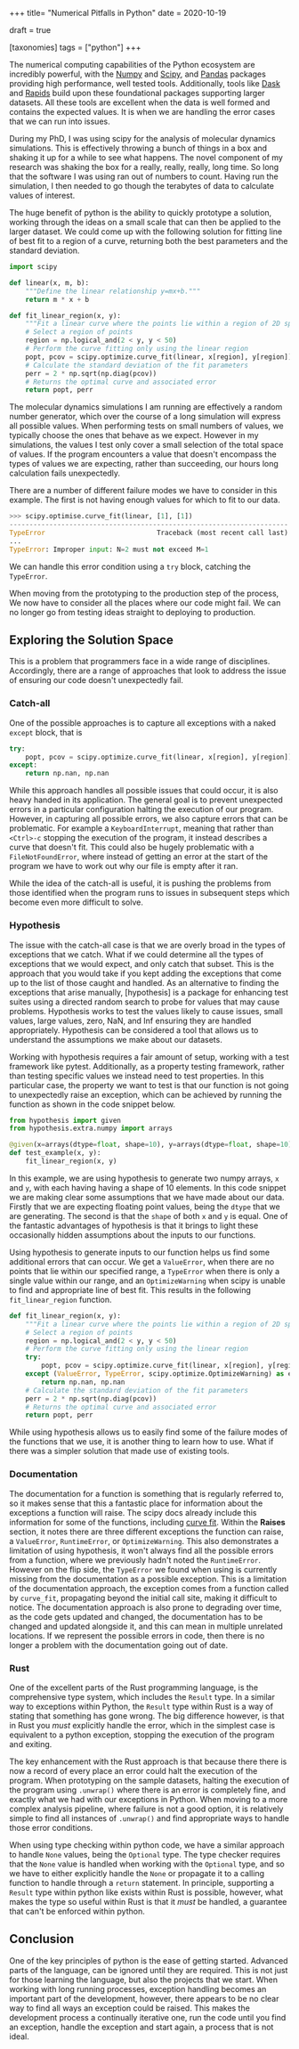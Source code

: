 +++
title= "Numerical Pitfalls in Python"
date = 2020-10-19

draft = true

[taxonomies]
tags = ["python"]
+++

The numerical computing capabilities of the Python ecosystem are incredibly powerful,
with the [Numpy] and [Scipy], and [Pandas] packages
providing high performance, well tested tools.
Additionally, tools like [Dask] and [Rapids]
build upon these foundational packages supporting larger datasets.
All these tools are excellent 
when the data is well formed and contains the expected values.
It is when we are handling the error cases
that we can run into issues.

During my PhD,
I was using scipy for the analysis of molecular dynamics simulations.
This is effectively throwing a bunch of things in a box
and shaking it up for a while to see what happens.
The novel component of my research
was shaking the box for a really, really, really, long time.
So long that the software I was using ran out of numbers to count.
Having run the simulation,
I then needed to go though the terabytes of data
to calculate values of interest.

The huge benefit of python is the ability to quickly prototype a solution,
working through the ideas on a small scale
that can then be applied to the larger dataset.
We could come up with the following solution
for fitting line of best fit to a region of a curve,
returning both the best parameters and the standard deviation.

```python
import scipy

def linear(x, m, b):
    """Define the linear relationship y=mx+b."""
    return m * x + b

def fit_linear_region(x, y):
    """Fit a linear curve where the points lie within a region of 2D space."""
    # Select a region of points
    region = np.logical_and(2 < y, y < 50)
    # Perform the curve fitting only using the linear region
    popt, pcov = scipy.optimize.curve_fit(linear, x[region], y[region])
    # Calculate the standard deviation of the fit parameters
    perr = 2 * np.sqrt(np.diag(pcov))
    # Returns the optimal curve and associated error
    return popt, perr
```

The molecular dynamics simulations I am running
are effectively a random number generator,
which over the course of a long simulation
will express all possible values.
When performing tests on small numbers of values,
we typically choose the ones that behave as we expect.
However in my simulations,
the values I test only cover a small selection of
the total space of values.
If the program encounters a value
that doesn't encompass the types of values we are expecting,
rather than succeeding,
our hours long calculation fails unexpectedly.

There are a number of different failure modes we have to consider in this example.
The first is not having enough values
for which to fit to our data.

```python
>>> scipy.optimise.curve_fit(linear, [1], [1])
----------------------------------------------------------------------
TypeError                            Traceback (most recent call last)
...
TypeError: Improper input: N=2 must not exceed M=1
```

We can handle this error condition using a `try` block,
catching the `TypeError`.

When moving from the prototyping
to the production step of the process,
We now have to consider all the places
where our code might fail.
We can no longer go from testing ideas
straight to deploying to production.

## Exploring the Solution Space

This is a problem that programmers face
in a wide range of disciplines.
Accordingly,
there are a range of approaches
that look to address the issue
of ensuring our code doesn't unexpectedly fail.

### Catch-all

One of the possible approaches is to capture all exceptions with a naked `except` block,
that is

```python
try:
    popt, pcov = scipy.optimize.curve_fit(linear, x[region], y[region])
except:
    return np.nan, np.nan
```

While this approach handles all possible issues that could occur,
it is also heavy handed in its application.
The general goal is to prevent unexpected errors
in a particular configuration halting the execution of our program.
However, in capturing all possible errors,
we also capture errors that can be problematic. 
For example a `KeyboardInterrupt`,
meaning that rather than `<Ctrl>-c` stopping the execution of the program,
it instead describes a curve that doesn't fit.
This could also be hugely problematic with a `FileNotFoundError`,
where instead of getting an error at the start of the program
we have to work out why our file is empty after it ran.

While the idea of the catch-all is useful,
it is pushing the problems from those identified when the program runs
to issues in subsequent steps
which become even more difficult to solve.

### Hypothesis

The issue with the catch-all case
is that we are overly broad 
in the types of exceptions that we catch.
What if we could determine all the types of exceptions
that we would expect,
and only catch that subset.
This is the approach that you would take
if you kept adding the exceptions that come up
to the list of those caught and handled.
As an alternative to finding the exceptions that arise manually,
[hypothesis] is a package for enhancing test suites
using a directed random search to probe for values that may cause problems.
Hypothesis works to test the values likely to cause issues,
small values, large values, zero, NaN, and Inf
ensuring they are handled appropriately.
Hypothesis can be considered a tool that allows us
to understand the assumptions we make about our datasets.

Working with hypothesis requires a fair amount of setup,
working with a test framework like pytest.
Additionally, as a property testing framework,
rather than testing specific values
we instead need to test properties.
In this particular case,
the property we want to test is that our function
is not going to unexpectedly raise an exception,
which can be achieved by running the function
as shown in the code snippet below.

```python
from hypothesis import given
from hypothesis.extra.numpy import arrays

@given(x=arrays(dtype=float, shape=10), y=arrays(dtype=float, shape=10))
def test_example(x, y):
    fit_linear_region(x, y)
```

In this example,
we are using hypothesis to generate two numpy arrays, `x` and `y`,
with each having having a shape of 10 elements.
In this code snippet
we are making clear some assumptions that we have made about our data.
Firstly that we are expecting floating point values,
being the `dtype` that we are generating.
The second is that the `shape` of both `x` and `y` is equal.
One of the fantastic advantages of hypothesis
is that it brings to light these occasionally hidden assumptions
about the inputs to our functions.

Using hypothesis to generate inputs to our function
helps us find some additional errors that can occur.
We get a `ValueError`, when there are no points
that lie within our specified range,
a `TypeError` when there is only a single value within our range,
and an `OptimizeWarning` when scipy is unable to find
and appropriate line of best fit.
This results in the following `fit_linear_region` function.

```python
def fit_linear_region(x, y):
    """Fit a linear curve where the points lie within a region of 2D space."""
    # Select a region of points
    region = np.logical_and(2 < y, y < 50)
    # Perform the curve fitting only using the linear region
    try:
        popt, pcov = scipy.optimize.curve_fit(linear, x[region], y[region])
    except (ValueError, TypeError, scipy.optimize.OptimizeWarning) as e:
        return np.nan, np.nan
    # Calculate the standard deviation of the fit parameters
    perr = 2 * np.sqrt(np.diag(pcov))
    # Returns the optimal curve and associated error
    return popt, perr
```

While using hypothesis allows us to easily find
some of the failure modes of the functions that we use,
it is another thing to learn how to use.
What if there was a simpler solution
that made use of existing tools.

### Documentation

The documentation for a function
is something that is regularly referred to,
so it makes sense that this a fantastic place
for information about the exceptions a function will raise.
The scipy docs already include this information
for some of the functions, including [curve fit][curve_fit_docs].
Within the **Raises** section,
it notes there are three different exceptions the function can raise,
a `ValueError`, `RuntimeError`, or `OptimizeWarning`.
This also demonstrates a limitation of using hypothesis,
it won't always find all the possible errors from a function,
where we previously hadn't noted the `RuntimeError`.
However on the flip side, 
the `TypeError` we found when using is currently missing
from the documentation as a possible exception.
This is a limitation of the documentation approach,
the exception comes from a function called by `curve_fit`,
propagating beyond the initial call site,
making it difficult to notice.
The documentation approach is also prone to degrading over time,
as the code gets updated and changed,
the documentation has to be changed and updated alongside it,
and this can mean in multiple unrelated locations.
If we represent the possible errors in code, 
then there is no longer a problem with
the documentation going out of date.

### Rust

One of the excellent parts of the Rust programming language,
is the comprehensive type system,
which includes the `Result` type.
In a similar way to exceptions within Python,
the `Result` type within Rust
is a way of stating that something has gone wrong.
The big difference however,
is that in Rust you *must* explicitly handle the error,
which in the simplest case is equivalent to a python exception,
stopping the execution of the program and exiting.

The key enhancement with the Rust approach
is that because there there is now a record of every place 
an error could halt the execution of the program.
When prototyping on the sample datasets,
halting the execution of the program using `.unwrap()`
where there is an error is completely fine,
and exactly what we had with our exceptions in Python.
When moving to a more complex analysis pipeline,
where failure is not a good option,
it is relatively simple to find all instances of `.unwrap()`
and find appropriate ways to handle those error conditions.

When using type checking within python code,
we have a similar approach to handle `None` values,
being the `Optional` type.
The type checker requires that the `None` value
is handled when working with the `Optional` type,
and so we have to either explicitly handle the `None`
or propagate it to a calling function to handle 
through a `return` statement.
In principle, supporting a `Result` type within python
like exists within Rust is possible, however,
what makes the type so useful within Rust
is that it *must* be handled,
a guarantee that can't be enforced within python.

## Conclusion

One of the key principles of python
is the ease of getting started.
Advanced parts of the language,
can be ignored until they are required.
This is not just for those learning the language,
but also the projects that we start.
When working with long running processes,
exception handling becomes an important part of the development,
however, there appears to be no clear way
to find all ways an exception could be raised.
This makes the development process a continually iterative one,
run the code until you find an exception,
handle the exception and start again,
a process that is not ideal.

[Dask]: https://dask.org/
[Numpy]: https://numpy.org/
[Pandas]: https://pandas.pydata.org/
[Rapids]: https://rapids.ai/
[Scipy]: https://www.scipy.org/
[curve_fit_docs]: https://docs.scipy.org/doc/scipy/reference/generated/scipy.optimize.curve_fit.html
